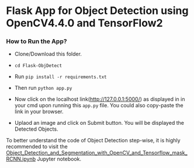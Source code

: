 # Flask App for Object Detection using OpenCV4.4.0 and TensorFlow2

### How to Run the App?

* Clone/Download this folder.

* `cd Flask-ObjDetect` 

* Run `pip install -r requirements.txt`

* Then run `python app.py`

* Now click on the localhost link(http://127.0.0.1:5000/) as displayed in in your cmd upon running this `app.py` file. You could also copy-paste the link in your browser.

* Uplaod an image and click on Submit button. You will be displayed the Detected Objects.

To better understand the code of Object Detection step-wise, it is highly recommended to visit the [Object_Detection_and_Segmentation_with_OpenCV_and_Tensorflow_mask_RCNN.ipynb](https://github.com/vagdevik/Flask-App-Object-Detection/blob/master/Object_Detection_and_Segmentation_with_OpenCV_and_Tensorflow_mask_RCNN.ipynb) Jupyter notebook.
